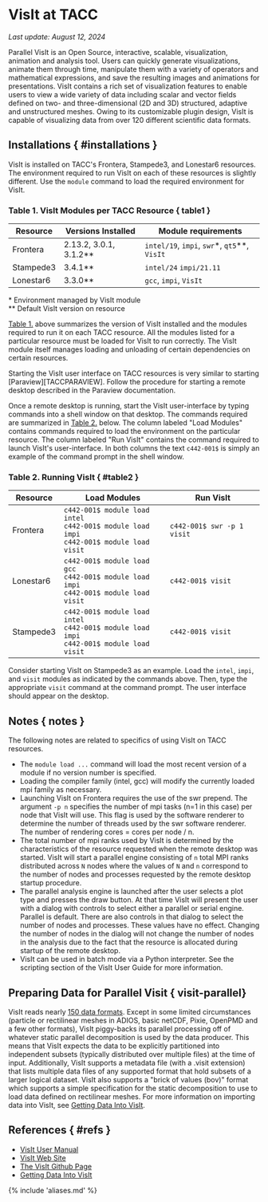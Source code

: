 # VisIt at TACC
*Last update: August 12, 2024*

Parallel VisIt is an Open Source, interactive, scalable, visualization, animation and analysis tool. Users can quickly generate visualizations, animate them through time, manipulate them with a variety of operators and mathematical expressions, and save the resulting images and animations for presentations. VisIt contains a rich set of visualization features to enable users to view a wide variety of data including scalar and vector fields defined on two- and three-dimensional (2D and 3D) structured, adaptive and unstructured meshes. Owing to its customizable plugin design, VisIt is capable of visualizing data from over 120 different scientific data formats.

## Installations { #installations }

VisIt is installed on TACC's Frontera, Stampede3, and Lonestar6 resources. The environment required to run VisIt on each of these resources is slightly different. Use the `module` command to load the required environment for VisIt. 

### Table 1. VisIt Modules per TACC Resource { table1 }
Resource  | Versions Installed       | Module requirements
--        | --                       | --
Frontera  | 2.13.2, 3.0.1, 3.1.2**   | `intel/19`, `impi`, `swr`&#42;, `qt5`&#42;&#42;, `VisIt`
Stampede3 | 3.4.1**                  | `intel/24` `impi/21.11` 
Lonestar6 | 3.3.0**                  | `gcc`, `impi`, `VisIt`

&#42; Environment managed by VisIt module  
&#42;&#42; Default VisIt version on resource

[Table 1.](#table1) above summarizes the version of VisIt installed and the modules required to run it on each TACC resource. All the modules listed for a particular resource must be loaded for VisIt to run correctly. The VisIt module itself manages loading and unloading of certain dependencies on certain resources. 

Starting the VisIt user interface on TACC resources is very similar to starting [Paraview][TACCPARAVIEW]. Follow the procedure for starting a remote desktop described in the Paraview documentation.

Once a remote desktop is running, start the VisIt user-interface by typing commands into a shell window on that desktop. The commands required are summarized in [Table 2.](#table2)  below. The column labeled "Load Modules" contains commands required to load the environment on the particular resource. The column labeled "Run VisIt" contains the command required to launch VisIt's user-interface. In both columns the text `c442-001$` is simply an example of the command prompt in the shell window. 

### Table 2. Running VisIt { #table2 }

Resource       | Load Modules    | Run VisIt
--             | --              | --
Frontera       | `c442-001$ module load intel`<br>`c442-001$ module load impi`<br>`c442-001$ module load visit` | `c442-001$ swr -p 1 visit`
Lonestar6      | `c442-001$ module load gcc`<br>`c442-001$ module load impi`<br>`c442-001$ module load visit`   | `c442-001$ visit`
Stampede3      | `c442-001$ module load intel`<br>`c442-001$ module load impi`<br>`c442-001$ module load visit` | `c442-001$ visit`

Consider starting VisIt on Stampede3 as an example. Load the `intel`, `impi`, and `visit` modules as indicated by the commands above. Then, type the appropriate `visit` command at the command prompt.  The user interface should appear on the desktop.


## Notes { notes }

The following notes are related to specifics of using VisIt on TACC resources. 

* The `module load ...` command will load the most recent version of a module if no version number is specified. 
* Loading the compiler family (intel, gcc) will modify the currently loaded mpi family as necessary. 
* Launching VisIt on Frontera requires the use of the swr prepend. The argument `-p n` specifies the number of mpi tasks (n=1 in this case) per node that VisIt will use. This flag is used by the software renderer to determine the number of threads used by the swr software renderer. The number of rendering cores = cores per node / n. 
* The total number of mpi ranks used by VisIt is determined by the characteristics of the resource requested when the remote desktop was started. VisIt will start a parallel engine consisting of `n` total MPI ranks distributed across `N` nodes where the values of `N` and `n` correspond to the number of nodes and processes requested by the remote desktop startup procedure. 
* The parallel analysis engine is launched after the user selects a plot type and presses the draw button. At that time VisIt will present the user with a dialog with controls to select either a parallel or serial engine. Parallel is default. There are also controls in that dialog to select the number of nodes and processes. These values have no effect. Changing the number of nodes in the dialog will not change the number of nodes in the analysis due to the fact that the resource is allocated during startup of the remote desktop. 
* VisIt can be used in batch mode via a Python interpreter. See the scripting section of the VisIt User Guide for more information. 


## Preparing Data for Parallel Visit { visit-parallel} 

VisIt reads nearly [150 data formats](https://github.com/visit-dav/visit/tree/develop/src/databases). Except in some limited circumstances (particle or rectilinear meshes in ADIOS, basic netCDF, Pixie, OpenPMD and a few other formats), VisIt piggy-backs its parallel processing off of whatever static parallel decomposition is used by the data producer. This means that VisIt expects the data to be explicitly partitioned into independent subsets (typically distributed over multiple files) at the time of input. Additionally, VisIt supports a metadata file (with a .visit extension) that lists multiple data files of any supported format that hold subsets of a larger logical dataset. VisIt also supports a "brick of values (bov)" format which supports a simple specification for the static decomposition to use to load data defined on rectilinear meshes. For more information on importing data into VisIt, see [Getting Data Into VisIt](https://visit-dav.github.io/visit-website/pdfs/GettingDataIntoVisIt2.0.0.pdf?#page=97).


## References { #refs }

* [VisIt User Manual](https://visit-sphinx-github-user-manual.readthedocs.io/en/develop/)
* [VisIt Web Site](https://visit-dav.github.io/visit-website/)
* [The VisIt Github Page](https://visit-dav.github.io/visit-website/index.html)
* [Getting Data Into VisIt](https://visit-dav.github.io/visit-website/pdfs/GettingDataIntoVisIt2.0.0.pdf?#page=1)


{% include 'aliases.md' %}
